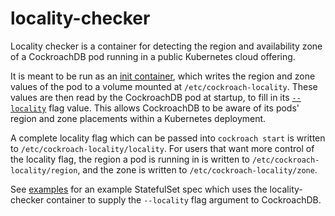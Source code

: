 # locality-checker

Locality checker is a container for detecting the region and availability zone
of a CockroachDB pod running in a public Kubernetes cloud offering.

It is meant to be run as an [init container](https://kubernetes.io/docs/concepts/workloads/pods/init-containers/),
which writes the region and zone values of the pod to a volume mounted at
`/etc/cockroach-locality`. These values are then read by the CockroachDB pod
at startup, to fill in its [`--locality`](https://www.cockroachlabs.com/docs/stable/training/locality-and-replication-zones.html)
flag value. This allows CockroachDB to be aware of its pods' region and zone
placements within a Kubernetes deployment.

A complete locality flag which can be passed into `cockroach start` is written
to `/etc/cockroach-locality/locality`. For users that want more control of the
locality flag, the region a pod is running in is written to `/etc/cockroach-locality/region`,
and the zone is written to `/etc/cockroach-locality/zone`.

See [examples](examples/) for an example StatefulSet spec which uses the
locality-checker container to supply the `--locality` flag argument to
CockroachDB.
